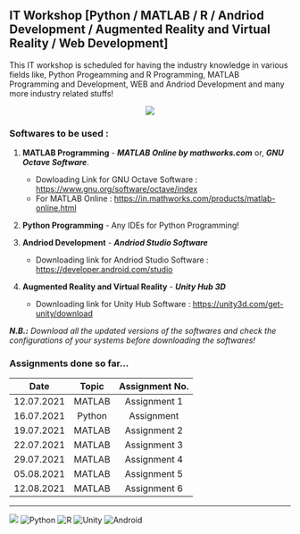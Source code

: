 ## IT Workshop [Python / MATLAB / R / Andriod Development / Augmented Reality and Virtual Reality / Web Development]
This IT workshop is scheduled for having the industry knowledge in various fields like, Python Progeamming and R Programming, MATLAB Programming and Development, WEB and Andriod Development and many more industry related stuffs!

<div>
  <p align = 'center'>
    <a href = "image"><img src = "https://i.pinimg.com/originals/31/5e/db/315edbde71190999ebdc6fb60965fb00.jpg"></a>
  </p>
</div>

### Softwares to be used :
1. **MATLAB Programming** - **_MATLAB Online by mathworks.com_** or, **_GNU Octave Software_**.
    - Dowloading Link for GNU Octave Software : https://www.gnu.org/software/octave/index
    - For MATLAB Online : https://in.mathworks.com/products/matlab-online.html

2. **Python Programming** - Any IDEs for Python Programming!
3. **Andriod Development** - **_Andriod Studio Software_**
    - Downloading link for Andriod Studio Software : https://developer.android.com/studio
4. **Augmented Reality and Virtual Reality** - **_Unity Hub 3D_**
    - Downloading link for Unity Hub Software : https://unity3d.com/get-unity/download

_**N.B.:** Download all the updated versions of the softwares and check the configurations of your systems before downloading the softwares!_


### Assignments done so far...
|Date|Topic|Assignment No.|
|:-:|:-:|:-:|
|12.07.2021|MATLAB|Assignment 1|
|16.07.2021|Python|Assignment|
|19.07.2021|MATLAB|Assignment 2|
|22.07.2021|MATLAB|Assignment 3|
|29.07.2021|MATLAB|Assignment 4|
|05.08.2021|MATLAB|Assignment 5|
|12.08.2021|MATLAB|Assignment 6|

******************************************************************************
![](https://img.shields.io/badge/Matlab-E95420?style=for-the-badge&logo=matlab&logoColor=white)   ![Python](https://img.shields.io/badge/python-%2314354C.svg?style=for-the-badge&logo=python&logoColor=white)   ![R](https://img.shields.io/badge/r-%23276DC3.svg?style=for-the-badge&logo=r&logoColor=white)   ![Unity](https://img.shields.io/badge/unity-%23000000.svg?style=for-the-badge&logo=unity&logoColor=white)   ![Android](https://img.shields.io/badge/Android-3DDC84?style=for-the-badge&logo=android&logoColor=white)
